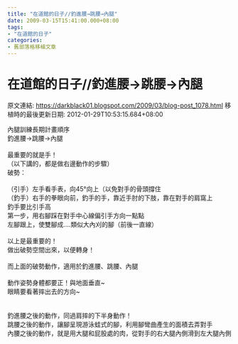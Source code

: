 ```yaml
---
title: "在道館的日子//釣進腰→跳腰→內腿"
date: 2009-03-15T15:41:00.000+08:00
tags: 
- "在道館的日子"
categories:
- 舊部落格移植文章
---
```


# 在道館的日子//釣進腰→跳腰→內腿

原文連結: https://darkblack01.blogspot.com/2009/03/blog-post_1078.html
移植時的最後更新日期: 2012-01-29T10:53:15.684+08:00

內腿訓練長期計畫順序<br />釣進腰→跳腰→內腿<br /><br />最重要的就是手！<br />（以下講的，都是做右邊動作的步驟）<br />破勢：<br /><br /><a name='more'></a>（引手）左手看手表，向45°向上（以免對手的骨頭撐住<br />（釣手）右手的拳眼向前，釣手的手，靠近手肘的下肢，靠在對手的肩窩上<br />釣手要比引手高<br />第一步，用右腳踩在對手中心線偏引手方向一點點<br />左腳跟上，使雙腳成....類似大內刈的腳（前後一直線）<br /><br />以上是最重要的！<br />做出破勢空間出來，以便轉身！<br /><br />而上面的破勢動作，適用於釣進腰、跳腰、內腿<br /><br />動作姿勢身體都要正！與地面垂直~<br />眼睛要看著摔出去的方向~<br /><br /><br />釣進腰之後的動作，同過肩摔的下半身動作！<br />跳腰之後的動作，讓腳呈現游泳蛙式的腳，利用腳彎曲產生的面積去弄對手<br />內腰之後的動作，就是用大腿和屁股處的肉，從對手的右大腿內側滑到左大腿內側
